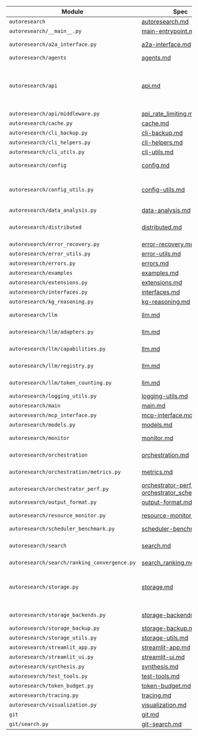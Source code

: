 | Module | Spec | Proof/Simulation | Status |
| --- | --- | --- | --- |
| `autoresearch` | [autoresearch.md](docs/specs/autoresearch.md) | [t1], [t2] | OK |
| `autoresearch/__main__.py` | [main-entrypoint.md](docs/specs/main-entrypoint.md) | [t3] | OK |
| `autoresearch/a2a_interface.py` | [a2a-interface.md](docs/specs/a2a-interface.md) | [p1], [s1], [t4], [t1], [t5], [t6] | OK |
| `autoresearch/agents` | [agents.md](docs/specs/agents.md) | [s2], [t7], [t8], [t9], [t10] | OK |
| `autoresearch/api` | [api.md](docs/specs/api.md) | [p2], [p3], [p4], [p5], [p6], [s3], [s4], [t11], [t12], [t13], [t14], [t15], [t16], [t17], [t18], [t19], [t20], [t21], [t22], [t23] | OK |
| `autoresearch/api/middleware.py` | [api_rate_limiting.md](docs/specs/api_rate_limiting.md) | [p5], [t24] | OK |
| `autoresearch/cache.py` | [cache.md](docs/specs/cache.md) | [t25] | OK |
| `autoresearch/cli_backup.py` | [cli-backup.md](docs/specs/cli-backup.md) | [t26] | OK |
| `autoresearch/cli_helpers.py` | [cli-helpers.md](docs/specs/cli-helpers.md) | [t27] | OK |
| `autoresearch/cli_utils.py` | [cli-utils.md](docs/specs/cli-utils.md) | [t28] | OK |
| `autoresearch/config` | [config.md](docs/specs/config.md) | [p7], [t29], [t30], [t31], [t32], [t33], [t34], [t35] | OK |
| `autoresearch/config_utils.py` | [config-utils.md](docs/specs/config-utils.md) | [p8], [t33], [t34], [t35], [t36], [t37], [t38], [t39], [t40], [t41], [t42], [t43] | OK |
| `autoresearch/data_analysis.py` | [data-analysis.md](docs/specs/data-analysis.md) | [t44], [t45], [t46] | OK |
| `autoresearch/distributed` | [distributed.md](docs/specs/distributed.md) | [p9], [p10], [s5], [s6], [s7], [s8], [t47], [t48], [t49], [t50], [t2], [t51] | OK |
| `autoresearch/error_recovery.py` | [error-recovery.md](docs/specs/error-recovery.md) | [p11], [t52] | OK |
| `autoresearch/error_utils.py` | [error-utils.md](docs/specs/error-utils.md) | [t53] | OK |
| `autoresearch/errors.py` | [errors.md](docs/specs/errors.md) | [t34], [t39], [t54] | OK |
| `autoresearch/examples` | [examples.md](docs/specs/examples.md) | [t55] | OK |
| `autoresearch/extensions.py` | [extensions.md](docs/specs/extensions.md) | [t56], [t57] | OK |
| `autoresearch/interfaces.py` | [interfaces.md](docs/specs/interfaces.md) | [t58] | OK |
| `autoresearch/kg_reasoning.py` | [kg-reasoning.md](docs/specs/kg-reasoning.md) | [t59] | OK |
| `autoresearch/llm` | [llm.md](docs/specs/llm.md) | [p12], [p13], [t9], [t60], [t61], [t62] | OK |
| `autoresearch/llm/adapters.py` | [llm.md](docs/specs/llm.md) | [p12], [p13], [t9], [t60], [t61], [t62] | OK |
| `autoresearch/llm/capabilities.py` | [llm.md](docs/specs/llm.md) | [p12], [p13], [t9], [t60], [t61], [t62] | OK |
| `autoresearch/llm/registry.py` | [llm.md](docs/specs/llm.md) | [p12], [p13], [t9], [t60], [t61], [t62] | OK |
| `autoresearch/llm/token_counting.py` | [llm.md](docs/specs/llm.md) | [p12], [p13], [t9], [t60], [t61], [t62] | OK |
| `autoresearch/logging_utils.py` | [logging-utils.md](docs/specs/logging-utils.md) | [t63], [t64] | OK |
| `autoresearch/main` | [main.md](docs/specs/main.md) | [t65], [t66], [t67] | OK |
| `autoresearch/mcp_interface.py` | [mcp-interface.md](docs/specs/mcp-interface.md) | [t68], [t69] | OK |
| `autoresearch/models.py` | [models.md](docs/specs/models.md) | [p14], [t70] | OK |
| `autoresearch/monitor` | [monitor.md](docs/specs/monitor.md) | [p15], [s9], [t71], [t72], [t73] | OK |
| `autoresearch/orchestration` | [orchestration.md](docs/specs/orchestration.md) | [p16], [s10], [t74], [t75], [t76], [t77], [t78] | OK |
| `autoresearch/orchestration/metrics.py` | [metrics.md](docs/specs/metrics.md) | [p13], [s11], [t79], [t80] | OK |
| `autoresearch/orchestrator_perf.py` | [orchestrator-perf.md](docs/specs/orchestrator-perf.md)<br>[orchestrator_scheduling.md](docs/specs/orchestrator_scheduling.md) | [s12], [t81], [t82], [t83] | OK |
| `autoresearch/output_format.py` | [output-format.md](docs/specs/output-format.md) | [t84], [t85] | OK |
| `autoresearch/resource_monitor.py` | [resource-monitor.md](docs/specs/resource-monitor.md) | [p17], [s13], [t86], [t73] | OK |
| `autoresearch/scheduler_benchmark.py` | [scheduler-benchmark.md](docs/specs/scheduler-benchmark.md) | [t83] | OK |
| `autoresearch/search` | [search.md](docs/specs/search.md) | [t87], [t88], [t89], [t90], [t91], [t32], [t92], [t93] | OK |
| `autoresearch/search/ranking_convergence.py` | [search_ranking.md](docs/specs/search_ranking.md) | [t87], [t89], [t94] | OK |
| `autoresearch/storage.py` | [storage.md](docs/specs/storage.md) | [p18], [s14], [s15], [s16], [s17], [t90], [t95], [t96], [t93], [t97], [t98], [t99], [t100], [t101] | OK |
| `autoresearch/storage_backends.py` | [storage-backends.md](docs/specs/storage-backends.md) | [s18], [t96], [t56], [t102] | OK |
| `autoresearch/storage_backup.py` | [storage-backup.md](docs/specs/storage-backup.md) | [t103] | OK |
| `autoresearch/storage_utils.py` | [storage-utils.md](docs/specs/storage-utils.md) | [t104] | OK |
| `autoresearch/streamlit_app.py` | [streamlit-app.md](docs/specs/streamlit-app.md) | [t42] | OK |
| `autoresearch/streamlit_ui.py` | [streamlit-ui.md](docs/specs/streamlit-ui.md) | [t105] | OK |
| `autoresearch/synthesis.py` | [synthesis.md](docs/specs/synthesis.md) | [t106] | OK |
| `autoresearch/test_tools.py` | [test-tools.md](docs/specs/test-tools.md) | [t107] | OK |
| `autoresearch/token_budget.py` | [token-budget.md](docs/specs/token-budget.md) | [s11], [t79] | OK |
| `autoresearch/tracing.py` | [tracing.md](docs/specs/tracing.md) | [t108] | OK |
| `autoresearch/visualization.py` | [visualization.md](docs/specs/visualization.md) | [p19], [t109], [t110] | OK |
| `git` | [git.md](docs/specs/git.md) | [t111], [t112] | OK |
| `git/search.py` | [git-search.md](docs/specs/git-search.md) | [t112] | OK |

[t1]: tests/integration/test_a2a_interface.py
[t2]: tests/unit/test_distributed.py
[t3]: tests/unit/test_main_module.py
[p1]: docs/algorithms/a2a_interface.md
[s1]: scripts/a2a_concurrency_sim.py
[t4]: tests/behavior/features/a2a_interface.feature
[t5]: tests/unit/test_a2a_concurrency_sim.py
[t6]: tests/unit/test_a2a_interface.py
[s2]: scripts/agents_sim.py
[t7]: tests/analysis/test_agents_sim.py
[t8]: tests/unit/test_advanced_agents.py
[t9]: tests/unit/test_agents_llm.py
[t10]: tests/unit/test_specialized_agents.py
[p2]: docs/algorithms/api-authentication.md
[p3]: docs/algorithms/api_auth_error_paths.md
[p4]: docs/algorithms/api_authentication.md
[p5]: docs/algorithms/api_rate_limiting.md
[p6]: docs/algorithms/api_streaming.md
[s3]: scripts/api_auth_credentials_sim.py
[s4]: scripts/api_stream_order_sim.py
[t11]: tests/analysis/test_api_stream_order_sim.py
[t12]: tests/analysis/test_api_streaming_sim.py
[t13]: tests/integration/test_api_auth.py
[t14]: tests/integration/test_api_auth_middleware.py
[t15]: tests/integration/test_api_docs.py
[t16]: tests/integration/test_api_streaming.py
[t17]: tests/integration/test_api_streaming_webhook.py
[t18]: tests/unit/test_api.py
[t19]: tests/unit/test_api_auth_deps.py
[t20]: tests/unit/test_api_auth_middleware.py
[t21]: tests/unit/test_api_error_handling.py
[t22]: tests/unit/test_api_imports.py
[t23]: tests/unit/test_webhooks_logging.py
[t24]: tests/unit/test_property_api_rate_limit_bounds.py
[t25]: tests/unit/test_cache.py
[t26]: tests/unit/test_cli_backup_extra.py
[t27]: tests/unit/test_cli_helpers.py
[t28]: tests/unit/test_cli_utils_extra.py
[p7]: docs/algorithms/config_hot_reload.md
[t29]: tests/analysis/config_hot_reload_metrics.json
[t30]: tests/analysis/test_config_hot_reload_sim.py
[t31]: tests/behavior/features/configuration_hot_reload.feature
[t32]: tests/integration/test_config_hot_reload_components.py
[t33]: tests/unit/test_config_env_file.py
[t34]: tests/unit/test_config_errors.py
[t35]: tests/unit/test_config_loader_defaults.py
[p8]: docs/algorithms/config_utils.md
[t36]: tests/unit/test_config_profiles.py
[t37]: tests/unit/test_config_reload.py
[t38]: tests/unit/test_config_utils.py
[t39]: tests/unit/test_config_validation_errors.py
[t40]: tests/unit/test_config_validators_additional.py
[t41]: tests/unit/test_config_watcher_cleanup.py
[t42]: tests/unit/test_streamlit_app_edgecases.py
[t43]: tests/unit/test_streamlit_utils.py
[t44]: tests/behavior/features/data_analysis.feature
[t45]: tests/unit/test_data_analysis.py
[t46]: tests/unit/test_kuzu_polars.py
[p9]: docs/algorithms/distributed_coordination.md
[p10]: docs/algorithms/distributed_overhead.md
[s5]: scripts/distributed_coordination_formulas.py
[s6]: scripts/distributed_coordination_sim.py
[s7]: scripts/distributed_recovery_benchmark.py
[s8]: scripts/orchestrator_distributed_sim.py
[t47]: tests/analysis/test_distributed_coordination.py
[t48]: tests/benchmark/test_orchestrator_distributed_sim.py
[t49]: tests/integration/test_distributed_agent_storage.py
[t50]: tests/unit/distributed/test_coordination_properties.py
[t51]: tests/unit/test_distributed_extra.py
[p11]: docs/algorithms/error_recovery.md
[t52]: tests/unit/test_error_recovery.py
[t53]: tests/unit/test_error_utils_additional.py
[t54]: tests/unit/test_errors.py
[t55]: tests/unit/test_examples_package.py
[t56]: tests/unit/test_duckdb_storage_backend.py
[t57]: tests/unit/test_vss_extension_loader.py
[t58]: tests/unit/test_interfaces.py
[t59]: tests/unit/test_kg_reasoning.py
[p12]: docs/algorithms/llm_adapter.md
[p13]: docs/algorithms/token_budgeting.md
[t60]: tests/unit/test_llm_adapter.py
[t61]: tests/unit/test_llm_capabilities.py
[t62]: tests/unit/test_token_usage.py
[t63]: tests/unit/test_logging_utils.py
[t64]: tests/unit/test_logging_utils_env.py
[t65]: tests/unit/test_main_backup_commands.py
[t66]: tests/unit/test_main_cli.py
[t67]: tests/unit/test_main_config_commands.py
[t68]: tests/behavior/features/mcp_interface.feature
[t69]: tests/unit/test_mcp_interface.py
[p14]: docs/algorithms/models.md
[t70]: tests/unit/test_models_docstrings.py
[p15]: docs/algorithms/monitor_cli.md
[s9]: scripts/monitor_cli_reliability.py
[t71]: tests/unit/test_main_monitor_commands.py
[t72]: tests/unit/test_monitor_cli.py
[t73]: tests/unit/test_resource_monitor_gpu.py
[p16]: docs/algorithms/orchestration.md
[s10]: scripts/orchestration_sim.py
[t74]: tests/unit/orchestration/test_budgeting_algorithm.py
[t75]: tests/unit/orchestration/test_circuit_breaker_determinism.py
[t76]: tests/unit/orchestration/test_circuit_breaker_thresholds.py
[t77]: tests/unit/orchestration/test_parallel_execute.py
[t78]: tests/unit/orchestration/test_parallel_merge_invariant.py
[s11]: scripts/token_budget_convergence.py
[t79]: tests/unit/test_metrics_token_budget_spec.py
[t80]: tests/unit/test_token_budget_convergence.py
[s12]: scripts/orchestrator_perf_sim.py
[t81]: tests/integration/test_orchestrator_performance.py
[t82]: tests/unit/test_orchestrator_perf_sim.py
[t83]: tests/unit/test_scheduler_benchmark.py
[t84]: tests/behavior/features/output_formatting.feature
[t85]: tests/unit/test_output_format.py
[p17]: docs/algorithms/resource_monitor.md
[s13]: scripts/resource_monitor_bounds.py
[t86]: tests/integration/test_monitor_metrics.py
[t87]: tests/behavior/features/hybrid_search.feature
[t88]: tests/behavior/features/local_sources.feature
[t89]: tests/behavior/features/search_cli.feature
[t90]: tests/behavior/features/storage_search_integration.feature
[t91]: tests/behavior/features/vector_search_performance.feature
[t92]: tests/integration/test_search_regression.py
[t93]: tests/integration/test_search_storage.py
[t94]: tests/benchmark/test_hybrid_ranking.py
[p18]: docs/algorithms/storage.md
[s14]: scripts/ram_budget_enforcement_sim.py
[s15]: scripts/schema_idempotency_sim.py
[s16]: scripts/storage_concurrency_sim.py
[s17]: scripts/storage_eviction_sim.py
[t95]: tests/integration/storage/test_simulation_benchmarks.py
[t96]: tests/integration/test_rdf_persistence.py
[t97]: tests/integration/test_storage_duckdb_fallback.py
[t98]: tests/integration/test_storage_eviction.py
[t99]: tests/targeted/test_storage_eviction.py
[t100]: tests/unit/test_storage_eviction.py
[t101]: tests/unit/test_storage_eviction_sim.py
[s18]: scripts/oxigraph_backend_sim.py
[t102]: tests/unit/test_duckdb_storage_backend_extended.py
[t103]: tests/unit/test_storage_backup.py
[t104]: tests/integration/test_storage_schema.py
[t105]: tests/unit/test_streamlit_ui_helpers.py
[t106]: tests/behavior/features/synthesis.feature
[t107]: tests/unit/test_test_tools.py
[t108]: tests/behavior/features/tracing.feature
[p19]: docs/algorithms/visualization.md
[t109]: tests/behavior/features/visualization_cli.feature
[t110]: tests/unit/test_visualization.py
[t111]: tests/integration/test_local_git_backend.py
[t112]: tests/targeted/test_git_search.py
